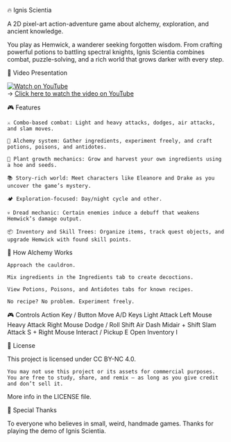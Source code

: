 🔥 Ignis Scientia

A 2D pixel-art action-adventure game about alchemy, exploration, and ancient knowledge.

You play as Hemwick, a wanderer seeking forgotten wisdom. From crafting powerful potions to battling spectral knights, Ignis Scientia combines combat, puzzle-solving, and a rich world that grows darker with every step.

🎥 Video Presentation

[![Watch on YouTube](https://img.youtube.com/vi/clRXoW4x8QI/0.jpg)](https://www.youtube.com/watch?v=clRXoW4x8QI)  
→ [Click here to watch the video on YouTube](https://www.youtube.com/watch?v=clRXoW4x8QI)




🎮 Features

    ⚔️ Combo-based combat: Light and heavy attacks, dodges, air attacks, and slam moves.

    🧪 Alchemy system: Gather ingredients, experiment freely, and craft potions, poisons, and antidotes.

    🌱 Plant growth mechanics: Grow and harvest your own ingredients using a hoe and seeds.

    📚 Story-rich world: Meet characters like Eleanore and Drake as you uncover the game’s mystery.

    🏕️ Exploration-focused: Day/night cycle and other.

    💀 Dread mechanic: Certain enemies induce a debuff that weakens Hemwick’s damage output.

    📦 Inventory and Skill Trees: Organize items, track quest objects, and upgrade Hemwick with found skill points.

🧪 How Alchemy Works

    Approach the cauldron.

    Mix ingredients in the Ingredients tab to create decoctions.

    View Potions, Poisons, and Antidotes tabs for known recipes.

    No recipe? No problem. Experiment freely.

🎮 Controls
Action	Key / Button
Move	A/D Keys
Light Attack	Left Mouse
Heavy Attack	Right Mouse
Dodge / Roll	Shift
Air Dash	Midair + Shift
Slam Attack	S + Right Mouse
Interact / Pickup	E
Open Inventory	I

🚫 License

This project is licensed under CC BY-NC 4.0.

    You may not use this project or its assets for commercial purposes.
    You are free to study, share, and remix — as long as you give credit and don’t sell it.

More info in the LICENSE file.

🙏 Special Thanks

To everyone who believes in small, weird, handmade games.
Thanks for playing the demo of Ignis Scientia.
